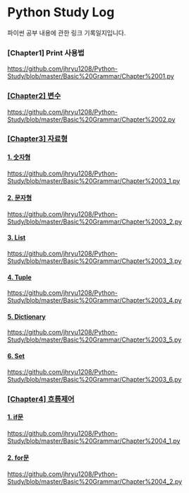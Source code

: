 <h1>Python Study Log</h1>
파이썬 공부 내용에 관한 링크 기록일지입니다.

<h3>[Chapter1] Print 사용법</h3>
<a href = "https://github.com/jhryu1208/Python-Study/blob/master/Basic%20Grammar/Chapter%2001.py">https://github.com/jhryu1208/Python-Study/blob/master/Basic%20Grammar/Chapter%2001.py

<h3>[Chapter2] 변수</h3>
<a href = "https://github.com/jhryu1208/Python-Study/blob/master/Basic%20Grammar/Chapter%2002.py">https://github.com/jhryu1208/Python-Study/blob/master/Basic%20Grammar/Chapter%2002.py

<h3>[Chapter3] 자료형</h3>
<h4>1. 숫자형</h4>
<a href = "https://github.com/jhryu1208/Python-Study/blob/master/Basic%20Grammar/Chapter%2003_1.py">https://github.com/jhryu1208/Python-Study/blob/master/Basic%20Grammar/Chapter%2003_1.py

<h4>2. 문자형</h4>
<a href = "https://github.com/jhryu1208/Python-Study/blob/master/Basic%20Grammar/Chapter%2003_2.py">https://github.com/jhryu1208/Python-Study/blob/master/Basic%20Grammar/Chapter%2003_2.py

<h4>3. List</h4>
<a href = "https://github.com/jhryu1208/Python-Study/blob/master/Basic%20Grammar/Chapter%2003_3.py">https://github.com/jhryu1208/Python-Study/blob/master/Basic%20Grammar/Chapter%2003_3.py

<h4>4. Tuple</h4>
<a href = "https://github.com/jhryu1208/Python-Study/blob/master/Basic%20Grammar/Chapter%2003_4.py">https://github.com/jhryu1208/Python-Study/blob/master/Basic%20Grammar/Chapter%2003_4.py

<h4>5. Dictionary</h4>
<a href = "https://github.com/jhryu1208/Python-Study/blob/master/Basic%20Grammar/Chapter%2003_5.py">https://github.com/jhryu1208/Python-Study/blob/master/Basic%20Grammar/Chapter%2003_5.py

<h4>6. Set</h4>
<a href = "https://github.com/jhryu1208/Python-Study/blob/master/Basic%20Grammar/Chapter%2003_6.py">https://github.com/jhryu1208/Python-Study/blob/master/Basic%20Grammar/Chapter%2003_6.py

<h3>[Chapter4] 흐름제어</h3>
<h4>1. if문</h4>
<a href = "https://github.com/jhryu1208/Python-Study/blob/master/Basic%20Grammar/Chapter%2004_1.py">https://github.com/jhryu1208/Python-Study/blob/master/Basic%20Grammar/Chapter%2004_1.py

<h4>2. for문</h4>
<a href = "https://github.com/jhryu1208/Python-Study/blob/master/Basic%20Grammar/Chapter%2004_2.py">https://github.com/jhryu1208/Python-Study/blob/master/Basic%20Grammar/Chapter%2004_2.py
